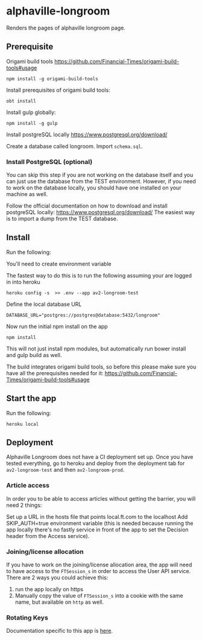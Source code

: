 # alphaville-longroom

Renders the pages of alphaville longroom page.

## Prerequisite
Origami build tools https://github.com/Financial-Times/origami-build-tools#usage

```
npm install -g origami-build-tools
```

Install prerequisites of origami build tools:

```
obt install
```

Install gulp globally:

```
npm install -g gulp
```

Install postgreSQL locally
https://www.postgresql.org/download/

Create a database called longroom.
Import `schema.sql`.

### Install PostgreSQL (optional)
You can skip this step if you are not working on the database itself and you can just use the database from the TEST environment.
However, if you need to work on the database locally, you should have one installed on your machine as well.

Follow the official documentation on how to download and install postgreSQL locally: https://www.postgresql.org/download/
The easiest way is to import a dump from the TEST database.

## Install
Run the following:

You'll need to create environment variable

The fastest way to do this is to run the following assuming your are logged in into heroku

```
heroku config -s  >> .env --app av2-longroom-test
```
Define the local database URL 

```
DATABASE_URL="postgres://postgres@database:5432/longroom"
```

Now run the initial npm install on the app

```
npm install
```

This will not just install npm modules, but automatically run bower install and gulp build as well.

The build integrates origami build tools, so before this please make sure you have all the prerequisites needed for it: https://github.com/Financial-Times/origami-build-tools#usage



## Start the app

Run the following:

```
heroku local
```

## Deployment

Alphaville Longroom does not have a CI deployment set up. Once you have tested everything, go to heroku and deploy from the deployment tab for `av2-longroom-test` and then `av2-longroom-prod`.

### Article access

In order you to be able to access articles without getting the barrier, you will need 2 things:

Set up a URL in the hosts file that points local.ft.com to the localhost
Add SKIP_AUTH=true environment variable (this is needed because running the app locally there's no fastly service in front of the app to set the Decision header from the Access service).

### Joining/license allocation

If you have to work on the joining/license allocation area, the app will need to have access to the `FTSession_s` in order to access the User API service. There are 2 ways you could achieve this:

1. run the app locally on https
2. Manually copy the value of `FTSession_s` into a cookie with the same name, but available on `http` as well.

### Rotating Keys

Documentation specific to this app is [here](https://docs.google.com/document/d/1bILX3O37XmhKOtpWvox9BeZ6RW4-aOn9VzmNqc16BcQ/edit#heading=h.y5t7y6rwe8sa).

